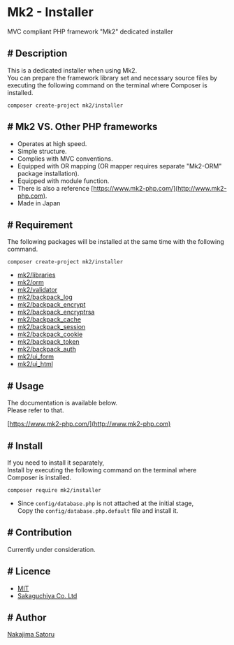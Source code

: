 Mk2 - Installer
====

MVC compliant PHP framework "Mk2" dedicated installer

## # Description

This is a dedicated installer when using Mk2.  
You can prepare the framework library set and necessary source files by executing the following command on the terminal where Composer is installed.

```
composer create-project mk2/installer
```

## # Mk2 VS. Other PHP frameworks

-  Operates at high speed.
-  Simple structure.
-  Complies with MVC conventions.
-  Equipped with OR mapping (OR mapper requires separate "Mk2-ORM" package installation).
-  Equipped with module function.
-  There is also a reference [https://www.mk2-php.com/](http://www.mk2-php.com).
-  Made in Japan

## # Requirement

The following packages will be installed at the same time with the following command.

```
composer create-project mk2/installer
```

- [mk2/libraries](http://github.com/mk2-php/libraries)
- [mk2/orm](http://github.com/mk2-php/orm)
- [mk2/validator](http://github.com/mk2-php/validator)
- [mk2/backpack_log](http://github.com/mk2-php/backpack_log)
- [mk2/backpack_encrypt](http://github.com/mk2-php/backpack_encrypt)
- [mk2/backpack_encryptrsa](http://github.com/mk2-php/backpack_encryptrsa)
- [mk2/backpack_cache](http://github.com/mk2-php/backpack_cache)
- [mk2/backpack_session](http://github.com/mk2-php/backpack_session)
- [mk2/backpack_cookie](http://github.com/mk2-php/backpack_cookie)
- [mk2/backpack_token](http://github.com/mk2-php/backpack_token)
- [mk2/backpack_auth](http://github.com/mk2-php/backpack_auth)
- [mk2/ui_form](http://github.com/mk2-php/ui_form)
- [mk2/ui_html](http://github.com/mk2-php/ui_html)

## # Usage

The documentation is available below.  
Please refer to that.

[https://www.mk2-php.com/](http://www.mk2-php.com)

## # Install

If you need to install it separately,  
Install by executing the following command on the terminal where Composer is installed.

```
composer require mk2/installer
```

* Since ``config/database.php`` is not attached at the initial stage,  
Copy the ``config/database.php.default`` file and install it.

## # Contribution

Currently under consideration.

## # Licence

- [MIT](https://github.com/tcnksm/tool/blob/master/LICENCE)
- [Sakaguchiya Co. Ltd](https://www.teastalk.jp/)

## # Author

[Nakajima Satoru](https://github.com/mk2-php)
